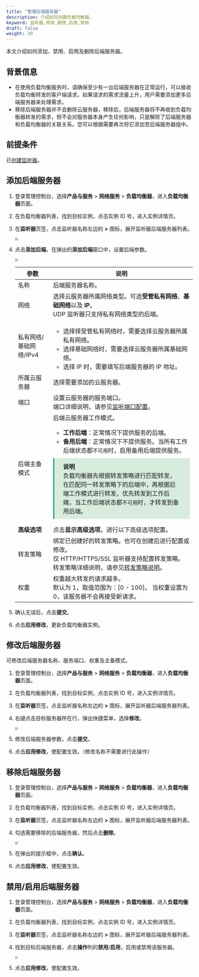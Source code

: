 ```yaml
---
title: "管理后端服务器"
description: 介绍如何创建负载均衡器。
keyword: 监听器,修改,删除,启用,禁用
draft: false
weight: 30
---
```


本文介绍如何添加、禁用、启用及删除后端服务器。

## 背景信息

- 在使用负载均衡服务时，请确保至少有一台后端服务器在正常运行，可以接收负载均衡转发的客户端请求。如果请求的需求流量上升，用户需要添加更多后端服务器来处理需求。
- 移除后端服务器并不会删除云服务器，移除后，后端服务器将不再收到负载均衡器转发的需求，但不会对服务器本身产生任何影响，只是解除了后端服务器和负载均衡器的关联关系。您可以根据需要再次将它添加至后端服务器组中。

## 前提条件

已[创建监听器](/network/loadbalancer/manual/monitor/create_http_monitor/)。

## 添加后端服务器

1. 登录管理控制台，选择**产品与服务** > **网络服务** > **负载均衡器**，进入**负载均衡器**页面。

2. 在负载均衡器列表，找到目标实例，点击实例 ID 号，进入实例详情页。

3. 在**监听器**页签，点击监听器名称左边的 **>** 图标，展开监听器后端服务器列表。

   <img src="../../../_images/qs_add_backend_1.png" style="zoom:50%;" />

4. 点击**添加后端**，在弹出的**添加后端**窗口中，设置后端参数。

   <img src="../../../_images/add_backend.png" style="zoom:50%;" />

   | 参数                   | 说明                                                         |
   | ---------------------- | ------------------------------------------------------------ |
   | 名称                   | 后端服务器名称。                                             |
   | 网络                   | 选择云服务器所属网络类型。可选**受管私有网络**、**基础网络**以及 **IP**。<br/>UDP 监听器只支持私有网络类型的后端。 |
   | 私有网络/基础网络/IPv4 | <ul><li>选择择受管私有网络时，需要选择云服务器所属私有网络。</li><li>选择基础网络时，需要选择云服务器所属基础网络。</li><li>选择 IP 时，需要填写后端服务器的 IP 地址。</li></ul> |
   | 所属云服务器           | 选择需要添加的云服务器。                                     |
   | 端口                   | 设置云服务器的服务端口。<br/>端口详细说明，请参见[监听端口配置](/network/loadbalancer/manual/monitor/overview/#监听端口配置)。 |
   | 后端主备模式           | 后端云服务器工作模式。<ul><li>**工作后端**：正常情况下提供服务的后端。<li>**备用后端**：正常情况下不提供服务。当所有工作后端状态都`不可用`时，启用备用后端提供服务。</li></ul><div style="background-color: #D8ECDE; padding: 10px 24px; margin: 10px 0; border-left: 3px solid #00a971;"><b>说明</b><br>负载均衡器先根据转发策略进行匹配转发，在匹配同一转发策略下的后端中，再根据后端工作模式进行转发，优先转发到工作后端，当工作后端状态都`不可用`时，才转发到备用后端。</div> |
   | **高级选项**           | 点击**显示高级选项**，进行以下高级选项配置。                 |
   | 转发策略               | 绑定已创建好的转发策略。也可在创建后进行配置或修改。<br/>仅 HTTP/HTTPS/SSL 监听器支持配置转发策略。<br/>转发策略详细说明，请参见[转发策略说明](/network/loadbalancer/manual/forward_rule/intro/)。 |
   | 权重                   | 权重越大转发的请求越多。<br/>默认为 1，取值范围为：[0 - 100]。 当权重设置为 0，该服务器不会再接受新请求。 |

   

5. 确认无误后，点击**提交**。

6. 点击**应用修改**，更新负载均衡器实例。

## 修改后端服务器

可修改后端服务器名称、服务端口、权重及主备模式。

1. 登录管理控制台，选择**产品与服务** > **网络服务** > **负载均衡器**，进入**负载均衡器**页面。

2. 在负载均衡器列表，找到目标实例，点击实例 ID 号，进入实例详情页。

3. 在**监听器**页签，点击监听器名称左边的 **>** 图标，展开监听器后端服务器列表。

4. 右键点击目标服务器所在行，弹出快捷菜单，选择**修改**。

   <img src="../../../_images/mdy_backend.png"  style="zoom:50%;"  />

5. 修改后端服务器参数，点击**提交**。

6. 点击**应用修改**，使配置生效。（修改名称不需要进行此操作）

## 移除后端服务器

1. 登录管理控制台，选择**产品与服务** > **网络服务** > **负载均衡器**，进入**负载均衡器**页面。

2. 在负载均衡器列表，找到目标实例，点击实例 ID 号，进入实例详情页。

3. 在**监听器**页签，点击监听器名称左边的 **>** 图标，展开监听器后端服务器列表。

4. 勾选需要移除的后端服务器，然后点击**删除**。

   <img src="../../../_images/delete_backend.png"  style="zoom:50%;"  />

5. 在弹出的提示框中，点击**确认**。
6. 点击**应用修改**，使配置生效。

## 禁用/启用后端服务器

1. 登录管理控制台，选择**产品与服务** > **网络服务** > **负载均衡器**，进入**负载均衡器**页面。

2. 在负载均衡器列表，找到目标实例，点击实例 ID 号，进入实例详情页。

3. 在**监听器**页签，点击监听器名称左边的 **>** 图标，展开监听器后端服务器列表。

4. 找到目标后端服务器，点击**操作**列的**禁用**/**启用**，启用或禁用该服务器。

   <img src="../../../_images/disable_backend.png"  style="zoom:47%;"  />

5. 点击**应用修改**，使配置生效。



 